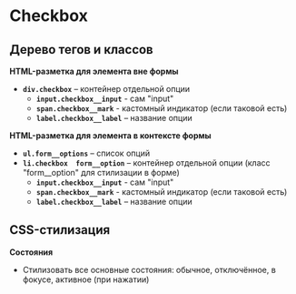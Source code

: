 # Checkbox

## Дерево тегов и классов
**HTML-разметка для элемента вне формы**
- **`div.checkbox`** – контейнер отдельной опции
  - **`input.checkbox__input`** - сам "input"
  - **`span.checkbox__mark`** - кастомный индикатор (если таковой есть)
  - **`label.checkbox__label`** – название опции

**HTML-разметка для элемента в контексте формы**
- **`ul.form__options`** – список опций
- **`li.checkbox  form__option`** – контейнер отдельной опции (класс "form__option" для стилизации в форме)
  - **`input.checkbox__input`** - сам "input"
  - **`span.checkbox__mark`** - кастомный индикатор (если таковой есть)
  - **`label.checkbox__label`** – название опции


## CSS-стилизация
**Состояния**
- Стилизовать все основные состояния: обычное, отключённое, в фокусе, активное (при нажатии)